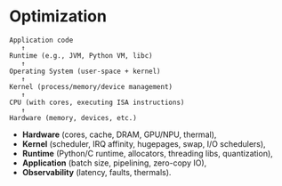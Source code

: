 # Optimization

```
Application code
   ↑
Runtime (e.g., JVM, Python VM, libc)
   ↑
Operating System (user-space + kernel)
   ↑
Kernel (process/memory/device management)
   ↑
CPU (with cores, executing ISA instructions)
   ↑
Hardware (memory, devices, etc.)
```

- **Hardware** (cores, cache, DRAM, GPU/NPU, thermal),
- **Kernel** (scheduler, IRQ affinity, hugepages, swap, I/O schedulers),
- **Runtime** (Python/C runtime, allocators, threading libs, quantization),
- **Application** (batch size, pipelining, zero-copy IO),
- **Observability** (latency, faults, thermals).
